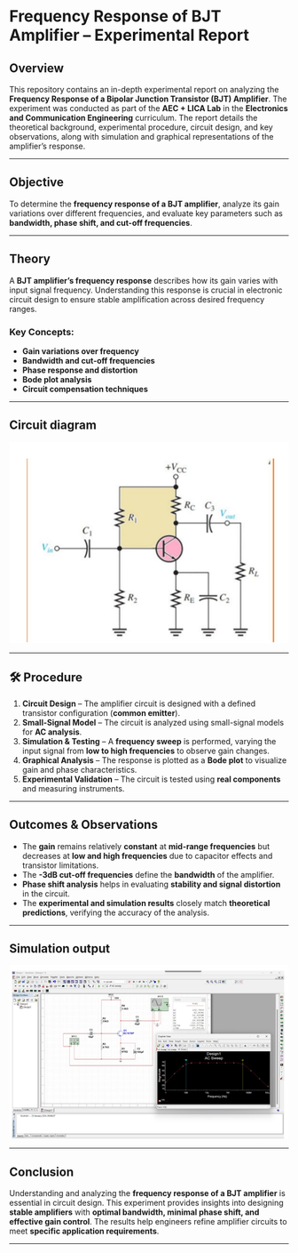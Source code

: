 # Frequency Response of BJT Amplifier – Experimental Report

##  Overview
This repository contains an in-depth experimental report on analyzing the **Frequency Response of a Bipolar Junction Transistor (BJT) Amplifier**. The experiment was conducted as part of the **AEC + LICA Lab** in the **Electronics and Communication Engineering** curriculum. The report details the theoretical background, experimental procedure, circuit design, and key observations, along with simulation and graphical representations of the amplifier’s response.

---

##  Objective
To determine the **frequency response of a BJT amplifier**, analyze its gain variations over different frequencies, and evaluate key parameters such as **bandwidth, phase shift, and cut-off frequencies**.

---

##  Theory
A **BJT amplifier’s frequency response** describes how its gain varies with input signal frequency. Understanding this response is crucial in electronic circuit design to ensure stable amplification across desired frequency ranges.

### **Key Concepts:**
-  **Gain variations over frequency**
-  **Bandwidth and cut-off frequencies**
-  **Phase response and distortion**
-  **Bode plot analysis**
-  **Circuit compensation techniques**

---

## Circuit diagram


![image](https://raw.githubusercontent.com/gowribharadwaj18/-Frequency-Response-of-BJT-Amplifier/c6c658e1c235182fb37d4b33c294292fb27fa541/Circuit%20diagram.png)


---

## 🛠 Procedure
1. **Circuit Design** – The amplifier circuit is designed with a defined transistor configuration (**common emitter**).
2. **Small-Signal Model** – The circuit is analyzed using small-signal models for **AC analysis**.
3. **Simulation & Testing** – A **frequency sweep** is performed, varying the input signal from **low to high frequencies** to observe gain changes.
4. **Graphical Analysis** – The response is plotted as a **Bode plot** to visualize gain and phase characteristics.
5. **Experimental Validation** – The circuit is tested using **real components** and measuring instruments.

---

##  Outcomes & Observations
-  The **gain** remains relatively **constant** at **mid-range frequencies** but decreases at **low and high frequencies** due to capacitor effects and transistor limitations.
-  The **-3dB cut-off frequencies** define the **bandwidth** of the amplifier.
-  **Phase shift analysis** helps in evaluating **stability and signal distortion** in the circuit.
-  The **experimental and simulation results** closely match **theoretical predictions**, verifying the accuracy of the analysis.

---

## Simulation output 



![image](https://raw.githubusercontent.com/gowribharadwaj18/-Frequency-Response-of-BJT-Amplifier/c6c658e1c235182fb37d4b33c294292fb27fa541/Simulation%20output.png)




---

##  Conclusion
Understanding and analyzing the **frequency response of a BJT amplifier** is essential in circuit design. This experiment provides insights into designing **stable amplifiers** with **optimal bandwidth, minimal phase shift, and effective gain control**. The results help engineers refine amplifier circuits to meet **specific application requirements**.

---


